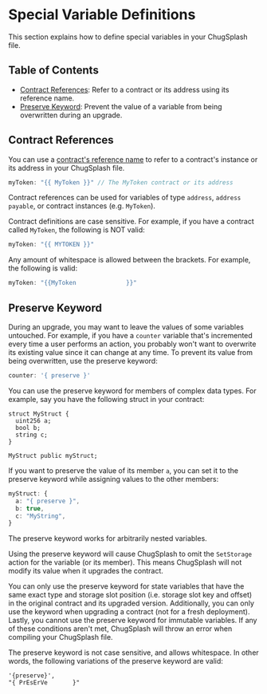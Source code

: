 # Special Variable Definitions

This section explains how to define special variables in your ChugSplash file.

## Table of Contents

- [Contract References](#contract-references): Refer to a contract or its address using its reference name.
- [Preserve Keyword](#preserve-keyword): Prevent the value of a variable from being overwritten during an upgrade.

## Contract References

You can use a [contract's reference name](https://github.com/chugsplash/chugsplash/blob/develop/docs/chugsplash-file.md#contract-definitions) to refer to a contract's instance or its address in your ChugSplash file.

```ts
myToken: "{{ MyToken }}" // The MyToken contract or its address
```

Contract references can be used for variables of type `address`, `address payable`, or contract instances (e.g. `MyToken`).

Contract definitions are case sensitive. For example, if you have a contract called `MyToken`, the following is NOT valid:

```ts
myToken: "{{ MYTOKEN }}"
```

Any amount of whitespace is allowed between the brackets. For example, the following is valid:

```ts
myToken: "{{MyToken              }}"
```

## Preserve Keyword

During an upgrade, you may want to leave the values of some variables untouched. For example, if you have a `counter` variable that's incremented every time a user performs an action, you probably won't want to overwrite its existing value since it can change at any time. To prevent its value from being overwritten, use the preserve keyword:

```ts
counter: '{ preserve }'
```

You can use the preserve keyword for members of complex data types. For example, say you have the following struct in your contract:

```sol
struct MyStruct {
  uint256 a;
  bool b;
  string c;
}

MyStruct public myStruct;
```

If you want to preserve the value of its member `a`, you can set it to the preserve keyword while assigning values to the other members:

```ts
myStruct: {
  a: "{ preserve }",
  b: true,
  c: "MyString",
}
```

The preserve keyword works for arbitrarily nested variables.

Using the preserve keyword will cause ChugSplash to omit the `SetStorage` action for the variable (or its member). This means ChugSplash will not modify its value when it upgrades the contract.

You can only use the preserve keyword for state variables that have the same exact type and storage slot position (i.e. storage slot key and offset) in the original contract and its upgraded version. Additionally, you can only use the keyword when upgrading a contract (not for a fresh deployment). Lastly, you cannot use the preserve keyword for immutable variables. If any of these conditions aren't met, ChugSplash will throw an error when compiling your ChugSplash file.

The preserve keyword is not case sensitive, and allows whitespace. In other words, the following variations of the preserve keyword are valid:
```
'{preserve}',
"{ PrEsErVe       }"
```
